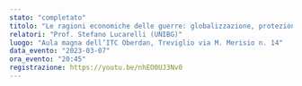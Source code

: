 ```yaml
---
stato: "completato"
titolo: "Le ragioni economiche delle guerre: globalizzazione, protezionismo, conflitti"
relatori: "Prof. Stefano Lucarelli (UNIBG)"
luogo: "Aula magna dell’ITC Oberdan, Treviglio via M. Merisio n. 14"
data_evento: "2023-03-07"
ora_evento: "20:45"
registrazione: https://youtu.be/nhEO0UJ3Nv0
---
```

